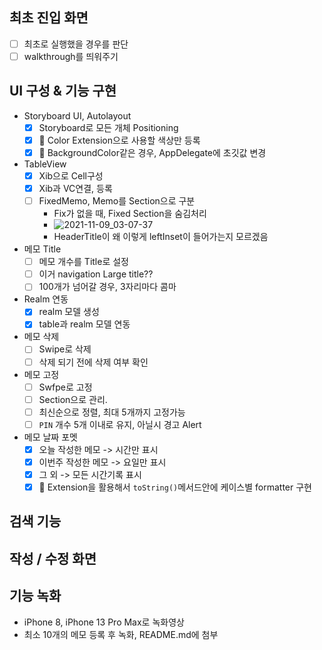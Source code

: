 ## 최초 진입 화면
- [ ] 최초로 실행했을 경우를 판단
- [ ] walkthrough를 띄워주기

## UI 구성 & 기능 구현
* Storyboard UI, Autolayout
	- [x] Storyboard로 모든 개체 Positioning
	- [x] 🧹 Color Extension으로 사용할 색상만 등록
	- [x] 🧹 BackgroundColor같은 경우, AppDelegate에 초깃값 변경
* TableView
	- [x] Xib으로 Cell구성
	- [x] Xib과 VC연결, 등록
	- [ ] FixedMemo, Memo를 Section으로 구분
		* Fix가 없을 때, Fixed Section을 숨김처리
		* ![2021-11-09_03-07-37](/Users/sseungmn/Library/Containers/com.majimakHARU.GrabIt/Data/2021-11-09_03-07-37.png)
		* HeaderTitle이 왜 이렇게 leftInset이 들어가는지 모르겠음
* 메모 Title
	* [ ] 메모 개수를 Title로 설정
	* [ ] 이거 navigation Large title??
	* [ ] 100개가 넘어갈 경우, 3자리마다 콤마
* Realm 연동
  - [x] realm 모델 생성
  - [x] table과 realm 모델 연동
* 메모 삭제
  - [ ] Swipe로 삭제
  - [ ] 삭제 되기 전에 삭제 여부 확인
* 메모 고정
  - [ ] Swfpe로 고정
  - [ ] Section으로 관리.
  - [ ] 최신순으로 정렬, 최대 5개까지 고정가능
  - [ ] `PIN` 개수 5개 이내로 유지, 아닐시 경고 Alert
* 메모 날짜 포멧
  - [x] 오늘 작성한 메모 -> 시간만 표시
  - [x] 이번주 작성한 메모 -> 요일만 표시
  - [x] 그 외 -> 모든 시간기록 표시
  - [x] 🧹 Extension을 활용해서 `toString()`메서드안에 케이스별 formatter 구현

## 검색 기능

## 작성 / 수정 화면

## 기능 녹화
* iPhone 8, iPhone 13 Pro Max로 녹화영상
* 최소 10개의 메모 등록 후 녹화, README.md에 첨부